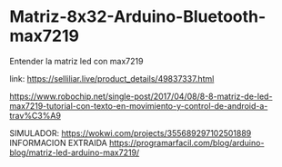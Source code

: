 # Matriz-8x32-Arduino-Bluetooth-max7219
Entender la matriz led con max7219

link: https://selliliar.live/product_details/49837337.html



https://www.robochip.net/single-post/2017/04/08/8-8-matriz-de-led-max7219-tutorial-con-texto-en-movimiento-y-control-de-android-a-trav%C3%A9


SIMULADOR:
https://wokwi.com/projects/355689297102501889
INFORMACION EXTRAIDA
https://programarfacil.com/blog/arduino-blog/matriz-led-arduino-max7219/
